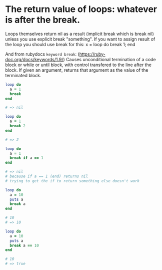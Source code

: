 # The return value of loops: whatever is after the break.
Loops themselves return nil as a result (implicit break which is break nil)
unless you use explicit break "something". If you want to assign result of
the loop you should use break for this: x = loop do break 1; end

And from rubydocs `keyword break`: (https://ruby-doc.org/docs/keywords/1.9/)
Causes unconditional termination of a code block or while or until block,
with control transfered to the line after the block. If given an argument,
returns that argument as the value of the terminated block.

```ruby
loop do
  a = 1
  break
end

# => nil
```

```ruby
loop do
  a = 1
  break 2
end

# => 2
```

```ruby
loop do
  a = 1
  break if a == 1
end

# => nil
# because if a == 1 (end) returns nil
# trying to get the if to return something else doesn't work
```

```ruby
loop do
  a = 10
  puts a
  break a
end

# 10
# => 10
```

```ruby
loop do
  a = 10
  puts a
  break a == 10
end

# 10
# => true
```
